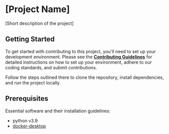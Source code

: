 # [Project Name]

[Short description of the project]


## Getting Started

To get started with contributing to this project, you'll need to set up your development environment. Please see the **[Contributing Guidelines](doc/CONTRIBUTING.md)** for detailed instructions on how to set up your environment, adhere to our coding standards, and submit contributions.

Follow the steps outlined there to clone the repository, install dependencies, and run the project locally.


## Prerequisites

Essential software and their installation guidelines:
- python v3.9
- [docker-desktop](https://www.docker.com/products/docker-desktop/)